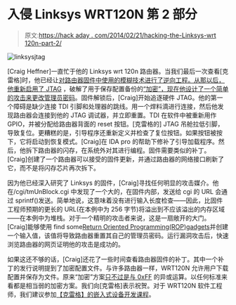 # 入侵 Linksys WRT120N 第 2 部分

> 原文:[https://hack aday . com/2014/02/21/hacking-the-Linksys-wrt 120n-part-2/](https://hackaday.com/2014/02/21/hacking-the-linksys-wrt120n-part-2/)

![linksysjtag](../Images/c4819e1064814c5746acc6c35058d39d.png)

[Craig Heffner]一直忙于他的 Linksys wrt 120n 路由器。当我们最后一次查看[克雷格]时，他已经让[对路由器固件中使用的模糊技术进行了逆向工程。从那以后，](http://hackaday.com/2014/02/07/linksys-wrt120n/)[他重新启用了 JTAG](http://www.devttys0.com/2014/02/re-enabling-jtag-and-debugging-the-wrt120n/) ，破解了用于保存配置备份的[“加密”，现在](http://www.devttys0.com/2014/02/cracking-linksys-crypto/)[他设计了一个简单的攻击来更改管理员密码](http://www.devttys0.com/2014/02/wrt120n-fprintf-stack-overflow/)。固件解锁后，[Craig]开始追逐硬件 JTAG。他的第一个障碍是缺少连接 TDI 引脚和处理器的跳线。用一个焊料滴进行连接，然后他发现路由器会连接到他的 JTAG 调试器，并立即重置。TDI 在软件中被重新用作 GPIO，并被分配给路由器背面的 reset 按钮。[克雷格的] JTAG 吊舱拉低引脚，导致复位。更糟糕的是，引导程序还重新定义并检查了复位按钮。如果按钮被按下，它将启动到恢复模式。[Craig]在 IDA pro 的帮助下修补了引导加载程序。然后，他拆下路由器的闪存，在系统外对其进行编程。固件需要类似的补丁。[Craig]创建了一个路由器可以接受的固件更新，并通过路由器的网络接口刷新了它，而不是将闪存芯片再次拆下。

因为他已经深入研究了 Linksys 的固件，[Craig]寻找任何明显的攻击媒介。他在/cgi/tmUnBlock.cgi 中发现了一个大的，在固件内部，发送给 cgi 的 URL 会通过 sprintf()发送。简单地说，这意味着没有进行输入长度检查——因此，比固件工程师预期的更长的 URL(在本例中为 256 字节)将溢出到不应该溢出的内存区域——在本例中为堆栈。对于一个精明的攻击者来说，这是一扇敞开的大门。[Craig]能够使用 find some[Return Oriented Programming(ROP)gadgets](http://en.wikipedia.org/wiki/Return-oriented_programming)并创建一个输入值，该值将导致路由器重置其自己的管理员密码。运行漏洞攻击后，快速浏览路由器的网页证明他的攻击是成功的。

如果这还不够的话，[Craig]还花了一些时间查看路由器固件的补丁。其中一个补丁的发行说明提到了加密配置文件。与许多路由器一样，WRT120N 允许用户下载配置并保存为文件。原来“加密”方案[只不过是与 0xFF](http://www.devttys0.com/2014/02/cracking-linksys-crypto/) 的异或运算。以任何标准来看都是相当弱的加密方案。我们向[克雷格]表示祝贺。对于 WRT120N 软件工程师，我们建议参加[【克雷格】的嵌入式设备开发课程](http://www.tacnetsol.com/embedded-device-exploitation/)。